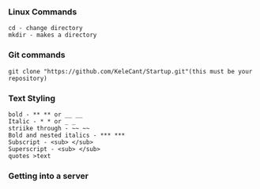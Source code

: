### Linux Commands
    cd - change directory
    mkdir - makes a directory


### Git commands
    git clone "https://github.com/KeleCant/Startup.git"(this must be your repository)

### Text Styling
    bold - ** ** or __ __
    Italic - * * or _ _
    striike through - ~~ ~~
    Bold and nested italics - *** ***
    Subscript - <sub> </sub>
    Superscript - <sub> </sub>
    quotes >text

### Getting into a server
